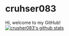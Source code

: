 # cruhser083
Hi, welcome to my GitHub!\
[![crusher083's github stats](https://github-readme-stats.vercel.app/api?username=crusher083)](https://github.com/crusher083/github-readme-stats)

